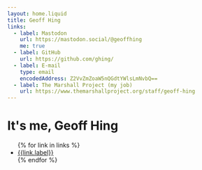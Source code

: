 ```yaml
---
layout: home.liquid
title: Geoff Hing 
links:
  - label: Mastodon
    url: https://mastodon.social/@geoffhing
    me: true
  - label: GitHub
    url: https://github.com/ghing/
  - label: E-mail
    type: email
    encodedAddress: Z2VvZmZoaW5nQGdtYWlsLmNvbQ==
  - label: The Marshall Project (my job)
    url: https://www.themarshallproject.org/staff/geoff-hing
---
```

# It's me, Geoff Hing

<ul class="links">
{% for link in links %}
  <li>
    <a href="{{link.url}}" {% if link.me %}rel="me"{% endif %} {% if link.type == "email" %}data-type="email" data-addr="{{ link.encodedAddress }}"{% endif %}>
    {{link.label}}
    </a>
  </li>
{% endfor %}
</ul>
